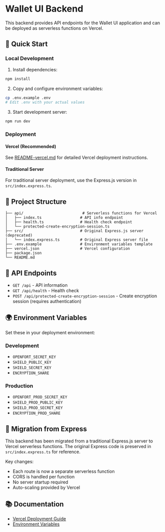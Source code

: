 # Wallet UI Backend

This backend provides API endpoints for the Wallet UI application and can be deployed as serverless functions on Vercel.

## 🚀 Quick Start

### Local Development

1. Install dependencies:
```bash
npm install
```

2. Copy and configure environment variables:
```bash
cp .env.example .env
# Edit .env with your actual values
```

3. Start development server:
```bash
npm run dev
```

### Deployment

#### Vercel (Recommended)
See [README-vercel.md](./README-vercel.md) for detailed Vercel deployment instructions.

#### Traditional Server
For traditional server deployment, use the Express.js version in `src/index.express.ts`.

## 📁 Project Structure

```
├── api/                          # Serverless functions for Vercel
│   ├── index.ts                 # API info endpoint
│   ├── health.ts                # Health check endpoint
│   └── protected-create-encryption-session.ts
├── src/                         # Original Express.js server (deprecated)
│   └── index.express.ts         # Original Express server file
├── .env.example                 # Environment variables template
├── vercel.json                  # Vercel configuration
├── package.json
└── README.md
```

## 🔧 API Endpoints

- `GET /api` - API information
- `GET /api/health` - Health check
- `POST /api/protected-create-encryption-session` - Create encryption session (requires authentication)

## 🌍 Environment Variables

Set these in your deployment environment:

### Development
- `OPENFORT_SECRET_KEY`
- `SHIELD_PUBLIC_KEY`
- `SHIELD_SECRET_KEY`  
- `ENCRYPTION_SHARE`

### Production
- `OPENFORT_PROD_SECRET_KEY`
- `SHIELD_PROD_PUBLIC_KEY`
- `SHIELD_PROD_SECRET_KEY`
- `ENCRYPTION_PROD_SHARE`

## 🔄 Migration from Express

This backend has been migrated from a traditional Express.js server to Vercel serverless functions. The original Express code is preserved in `src/index.express.ts` for reference.

Key changes:
- Each route is now a separate serverless function
- CORS is handled per function
- No server startup required
- Auto-scaling provided by Vercel

## 📚 Documentation

- [Vercel Deployment Guide](./README-vercel.md)
- [Environment Variables](./.env.example)

